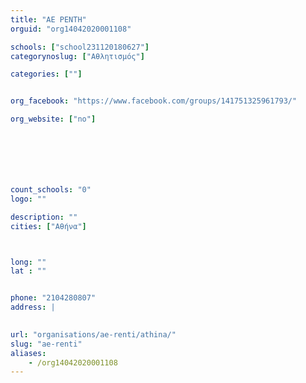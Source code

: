 ```yaml
---
title: "ΑΕ ΡΕΝΤΗ"
orguid: "org14042020001108"

schools: ["school231120180627"]
categorynoslug: ["Αθλητισμός"]

categories: [""]


org_facebook: "https://www.facebook.com/groups/141751325961793/"

org_website: ["no"]







count_schools: "0"
logo: ""

description: ""
cities: ["Αθήνα"]



long: ""
lat : ""


phone: "2104280807"
address: |
    

url: "organisations/ae-renti/athina/"
slug: "ae-renti"
aliases:
    - /org14042020001108
---
```



